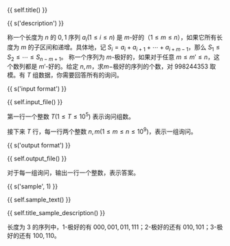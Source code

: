 {{ self.title() }}



{{ s('description') }}

称一个长度为 $n$ 的 $0,1$ 序列 $a_i(1\le i \le n)$ 是 $m$-好的（$1\le m \le n$），如果它所有长度为 $m$ 的子区间和递增。具体地，记 $S_i=a_{i}+a_{i+1}+\cdots+a_{i+m-1}$，那么 $S_1\le S_2\le \cdots \le S_{n-m+1}$。 称一个序列为 $m$-极好的，如果对于任意 $m\le m'\le n$，这个数列都是 $m'$-好的。给定 $n,m$，求$m-$极好的序列的个数，对 $998244353$ 取模。有 $T$ 组数据，你需要回答所有的询问。

{{ s('input format') }}

{{ self.input_file() }}

第一行一个整数 $T(1 \le T\le 10^5)$ 表示询问组数。

接下来 $T$ 行，每一行两个整数 $n,m(1 \le m \le n \le 10^9)$，表示一组询问。

{{ s('output format') }}

{{ self.output_file() }}

对于每一组询问，输出一行一个整数，表示答案。

{{ s('sample', 1) }}

{{ self.sample_text() }}


{{ self.title_sample_description() }}

长度为 $3$ 的序列中，$1$-极好的有 $000,001,011,111$；$2$-极好的还有 $010,101$；$3$-极好的还有 $100,110$。 

